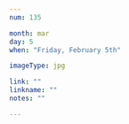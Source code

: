 ```yaml
---
num: 135

month: mar
day: 5
when: "Friday, February 5th"

imageType: jpg

link: ""
linkname: ""
notes: ""

---
```


